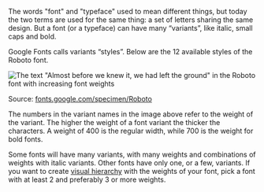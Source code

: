 The words "font" and "typeface" used to mean different things, but today the two terms are used for the same thing: a set of letters sharing the same design. But a font (or a typeface) can have many “variants”, like italic, small caps and bold.

Google Fonts calls variants “styles”. Below are the 12 available styles of the Roboto font.

<p class='center'>
<img src='Typography%20and%20the%20design%20of%20text%20elements%203d739b7b83f2405290637ce3d7a4a814/roboto.png' alt='The text "Almost before we knew it, we had left the ground" in the Roboto font with increasing font weights' class='max-600' />
</p>

Source: [fonts.google.com/specimen/Roboto](http://fonts.google.com/specimen/Roboto)

The numbers in the variant names in the image above refer to the weight of the variant. The higher the weight of a font variant the thicker the characters. A weight of 400 is the regular width, while 700 is the weight for bold fonts.

Some fonts will have many variants, with many weights and combinations of weights with italic variants. Other fonts have only one, or a few, variants. If you want to create <span class='internal-link'>[visual hierarchy](tag/visual-hierarchy)</span> with the weights of your font, pick a font with at least 2 and preferably 3 or more weights.